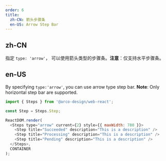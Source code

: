 ```yaml
---
order: 6
title: 
  zh-CN: 箭头步骤条
  en-US: Arrow Step Bar
---
```


## zh-CN

指定 `type: 'arrow'`， 可以使用箭头类型的步骤条。**注意**：仅支持水平步骤条。

## en-US

By specifying `type:'arrow'`, you can use arrow type step bar. **Note**: Only horizontal step bar are supported.

```js
import { Steps } from '@arco-design/web-react';

const Step = Steps.Step;

ReactDOM.render(
  <Steps type="arrow" current={2} style={{ maxWidth: 780 }}>
    <Step title="Succeeded" description="This is a description" />
    <Step title="Processing" description="This is a description" />
    <Step title="Pending" description="This is a description" />
  </Steps>,
  CONTAINER
);
```
